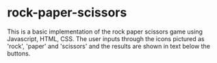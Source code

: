 # rock-paper-scissors
This is a basic implementation of the rock paper scissors game using Javascript, HTML, CSS. The user inputs through the icons pictured as 'rock', 'paper' and 'scissors' and the results are shown in text below the buttons.